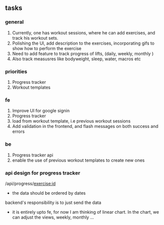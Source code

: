 ## tasks


### general

1. Currently, one has workout sessions, where he can add exercises, and track his workout sets.
2. Polishing the UI, add description to the exercises, incorporating gifs to show how to perform the exercise
3. Need to add feature to track progress of lifts, (daily, weekly, monthly )
4. Also track measusres like bodyweight, sleep, water, macros etc

### priorities
1. Progress tracker 
2. Workout templates

### fe
1. Improve UI for google signin
2. Progress tracker
3. load from workout template, i.e previous workout sessions
4. Add validation in the frontend, and flash messages on both success and errors 

### be
1. Progress tracker api
2. enable the use of previous workout templates to create new ones

### api design for progress tracker

/api/progress/<exercise:id>
- the data should be ordered by dates

backend's responsibility is to just send the data

- it is entirely upto fe, for now I am thinking of linear chart. In the chart, we can adjust the views, weekly, monthly ... 
